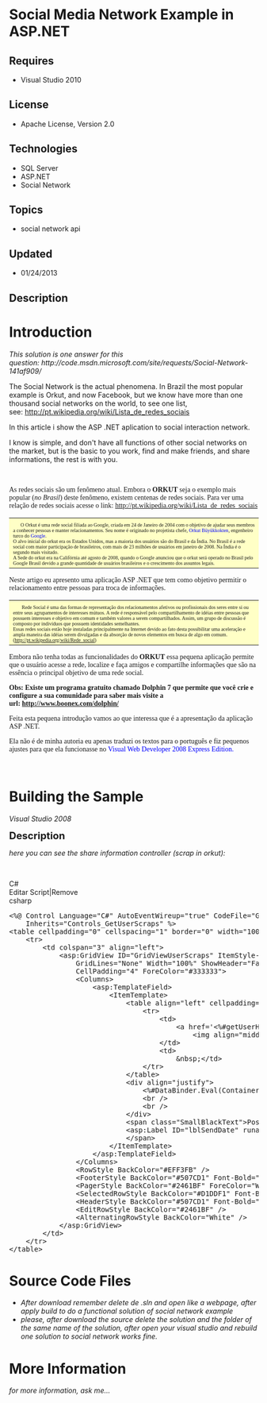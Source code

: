 # Social Media Network Example in ASP.NET
## Requires
- Visual Studio 2010
## License
- Apache License, Version 2.0
## Technologies
- SQL Server
- ASP.NET
- Social Network
## Topics
- social network api
## Updated
- 01/24/2013
## Description

<h1>Introduction</h1>
<p><em>This solution is one answer for this question:&nbsp;http://code.msdn.microsoft.com/site/requests/Social-Network-141af909/</em></p>
<p>The Social Network is the actual phenomena. In Brazil the most popular example is Orkut, and now Facebook, but we know have more than one thousand social networks on the world, to see one list, see:&nbsp;<a href="http://pt.wikipedia.org/wiki/Lista_de_redes_sociais"><span>http://pt.wikipedia.org/wiki/Lista_de_redes_sociais</span></a></p>
<p><span>In this article i show the ASP .NET aplication to social interaction network.</span></p>
<p><span>I know is simple, and don't have all functions of other social networks on the market, but is the basic to you work, find and make friends, and share informations, the rest is with you.</span></p>
<p><span><br>
</span></p>
<p><span style="font-family:'Trebuchet MS'">As redes sociais s&atilde;o um fen&ocirc;meno atual. Embora o&nbsp;<strong>ORKUT</strong>&nbsp;seja o exemplo mais p</span><span style="font-family:'Trebuchet MS'">opular (<em>no Brasil</em>) deste fen&ocirc;meno,
 existem centenas de redes sociais. Para ver uma rela&ccedil;&atilde;o de redes sociais acesse o link:&nbsp;</span><a href="http://pt.wikipedia.org/wiki/Lista_de_redes_sociais"><span style="font-family:'Trebuchet MS'">http://pt.wikipedia.org/wiki/Lista_de_redes_sociais</span></a></p>
<table border="0" width="1001">
<tbody>
<tr>
<td width="995" bgcolor="#FFFFC6"><span style="font-family:'Trebuchet MS'; font-size:x-small"><img src="-1_lampada.gif" border="0" alt="" width="15" height="15">O Orkut &eacute; uma rede social filiada ao Google, criada em 24 de Janeiro
 de 2004 com o objetivo de ajudar seus membros a conhecer pessoas e manter relacionamentos. Seu nome &eacute; originado no projetista chefe,<span style="color:#0000ff">&nbsp;Orkut B&uuml;y&uuml;kkokten</span>, engenheiro turco do&nbsp;<span style="color:#0000ff">Google</span>.<br>
O alvo inicial do orkut era os Estados Unidos, mas a maioria dos usu&aacute;rios s&atilde;o do Brasil e da &Iacute;ndia. No Brasil &eacute; a rede social com maior participa&ccedil;&atilde;o de brasileiros, com mais de 23 milh&otilde;es de usu&aacute;rios em
 janeiro de 2008. Na &Iacute;ndia &eacute; o segundo mais visitado.<br>
A Sede do orkut era na Calif&oacute;rnia at&eacute; agosto de 2008, quando o Google anunciou que o orkut ser&aacute; operado no Brasil pelo Google Brasil devido a grande quantidade de usu&aacute;rios brasileiros e o crescimento dos assuntos legais.</span></td>
</tr>
</tbody>
</table>
<p><span style="font-family:'Trebuchet MS'">Neste artigo eu apresento uma aplica&ccedil;&atilde;o ASP .NET que tem como objetivo permitir o relacionamento entre pessoas para troca de informa&ccedil;&otilde;es.</span></p>
<table border="0" width="996">
<tbody>
<tr>
<td width="990" bgcolor="#FFFFC6"><span style="font-family:'Trebuchet MS'; font-size:x-small"><img src="-1_lampada.gif" border="0" alt="" width="15" height="15">&nbsp;Rede Social &eacute; uma das formas de representa&ccedil;&atilde;o
 dos relacionamentos afetivos ou profissionais dos seres entre si ou entre seus agrupamentos de interesses m&uacute;tuos. A rede &eacute; respons&aacute;vel pelo compartilhamento de id&eacute;ias entre pessoas que possuem interesses e objetivo em comum e tamb&eacute;m
 valores a serem compartilhados. Assim, um grupo de discuss&atilde;o &eacute; composto por indiv&iacute;duos que possuem identidades semelhantes.&nbsp;<br>
Essas redes sociais est&atilde;o hoje instaladas principalmente na Internet devido ao fato desta possibilitar uma acelera&ccedil;&atilde;o e ampla maneira das id&eacute;ias serem divulgadas e da absor&ccedil;&atilde;o de novos elementos em busca de algo em
 comum.(</span><a href="http://pt.wikipedia.org/wiki/Rede_social"><span style="font-family:'Trebuchet MS'; font-size:x-small">http://pt.wikipedia.org/wiki/Rede_social</span></a><span style="font-family:'Trebuchet MS'; font-size:x-small">)</span></td>
</tr>
</tbody>
</table>
<p><span style="font-family:'Trebuchet MS'">Embora n&atilde;o tenha todas as funcionalidades do&nbsp;<strong>ORKUT</strong>&nbsp;essa pequena aplica&ccedil;&atilde;o permite que o usu&aacute;rio acesse a rede, localize e fa&ccedil;a amigos e compartilhe informa&ccedil;&otilde;es
 que s&atilde;o na ess&ecirc;ncia o principal objetivo de uma rede social.</span></p>
<p><span style="font-family:'Trebuchet MS'"><strong>Obs: Existe um programa gratuito chamado Dolphin 7 que permite que voc&ecirc; crie e configure a sua comunidade para saber mais visite a url:&nbsp;</strong></span><a href="http://www.boonex.com/dolphin/"><span style="font-family:'Trebuchet MS'"><strong>http://www.boonex.com/dolphin/</strong></span></a></p>
<p><span style="font-family:'Trebuchet MS'">Feita esta pequena introdu&ccedil;&atilde;o vamos ao que interessa que &eacute; a apresenta&ccedil;&atilde;o da aplica&ccedil;&atilde;o ASP .NET.</span></p>
<p><span style="font-family:'Trebuchet MS'">Ela n&atilde;o &eacute; de minha autoria eu apenas traduzi os textos para o portugu&ecirc;s e fiz pequenos ajustes para que ela funcionasse no&nbsp;<span style="color:#0000ff">Visual Web Developer 2008 Express Edition.</span></span></p>
<p><em>&nbsp;</em></p>
<h1><span>Building the Sample</span></h1>
<p><em>Visual Studio 2008</em></p>
<p><span style="font-size:20px; font-weight:bold">Description</span></p>
<p><em>here you can see the share information controller (scrap in orkut):</em></p>
<p>&nbsp;</p>
<div class="scriptcode">
<div class="pluginEditHolder" pluginCommand="mceScriptCode">
<div class="title"><span>C#</span></div>
<div class="pluginLinkHolder"><span class="pluginEditHolderLink">Editar Script</span>|<span class="pluginRemoveHolderLink">Remove</span></div>
<span class="hidden">csharp</span>

<div class="preview">
<pre class="csharp">&lt;%@&nbsp;Control&nbsp;Language=<span class="cs__string">&quot;C#&quot;</span>&nbsp;AutoEventWireup=<span class="cs__string">&quot;true&quot;</span>&nbsp;CodeFile=<span class="cs__string">&quot;GetUserScraps.ascx.cs&quot;</span>&nbsp;
&nbsp;&nbsp;&nbsp;&nbsp;Inherits=<span class="cs__string">&quot;Controls_GetUserScraps&quot;</span>&nbsp;%&gt;&nbsp;
&lt;table&nbsp;cellpadding=<span class="cs__string">&quot;0&quot;</span>&nbsp;cellspacing=<span class="cs__string">&quot;1&quot;</span>&nbsp;border=<span class="cs__string">&quot;0&quot;</span>&nbsp;width=<span class="cs__string">&quot;100%&quot;</span>&gt;&nbsp;
&nbsp;&nbsp;&nbsp;&nbsp;&lt;tr&gt;&nbsp;
&nbsp;&nbsp;&nbsp;&nbsp;&nbsp;&nbsp;&nbsp;&nbsp;&lt;td&nbsp;colspan=<span class="cs__string">&quot;3&quot;</span>&nbsp;align=<span class="cs__string">&quot;left&quot;</span>&gt;&nbsp;
&nbsp;&nbsp;&nbsp;&nbsp;&nbsp;&nbsp;&nbsp;&nbsp;&nbsp;&nbsp;&nbsp;&nbsp;&lt;asp:GridView&nbsp;ID=<span class="cs__string">&quot;GridViewUserScraps&quot;</span>&nbsp;ItemStyle-VerticalAlign=<span class="cs__string">&quot;Top&quot;</span>&nbsp;AutoGenerateColumns=<span class="cs__string">&quot;False&quot;</span>&nbsp;
&nbsp;&nbsp;&nbsp;&nbsp;&nbsp;&nbsp;&nbsp;&nbsp;&nbsp;&nbsp;&nbsp;&nbsp;&nbsp;&nbsp;&nbsp;&nbsp;GridLines=<span class="cs__string">&quot;None&quot;</span>&nbsp;Width=<span class="cs__string">&quot;100%&quot;</span>&nbsp;ShowHeader=<span class="cs__string">&quot;False&quot;</span>&nbsp;runat=<span class="cs__string">&quot;server&quot;</span>&nbsp;AlternatingRowStyle-BackColor=<span class="cs__string">&quot;#A5A5A5&quot;</span>&nbsp;
&nbsp;&nbsp;&nbsp;&nbsp;&nbsp;&nbsp;&nbsp;&nbsp;&nbsp;&nbsp;&nbsp;&nbsp;&nbsp;&nbsp;&nbsp;&nbsp;CellPadding=<span class="cs__string">&quot;4&quot;</span>&nbsp;ForeColor=<span class="cs__string">&quot;#333333&quot;</span>&gt;&nbsp;
&nbsp;&nbsp;&nbsp;&nbsp;&nbsp;&nbsp;&nbsp;&nbsp;&nbsp;&nbsp;&nbsp;&nbsp;&nbsp;&nbsp;&nbsp;&nbsp;&lt;Columns&gt;&nbsp;
&nbsp;&nbsp;&nbsp;&nbsp;&nbsp;&nbsp;&nbsp;&nbsp;&nbsp;&nbsp;&nbsp;&nbsp;&nbsp;&nbsp;&nbsp;&nbsp;&nbsp;&nbsp;&nbsp;&nbsp;&lt;asp:TemplateField&gt;&nbsp;
&nbsp;&nbsp;&nbsp;&nbsp;&nbsp;&nbsp;&nbsp;&nbsp;&nbsp;&nbsp;&nbsp;&nbsp;&nbsp;&nbsp;&nbsp;&nbsp;&nbsp;&nbsp;&nbsp;&nbsp;&nbsp;&nbsp;&nbsp;&nbsp;&lt;ItemTemplate&gt;&nbsp;
&nbsp;&nbsp;&nbsp;&nbsp;&nbsp;&nbsp;&nbsp;&nbsp;&nbsp;&nbsp;&nbsp;&nbsp;&nbsp;&nbsp;&nbsp;&nbsp;&nbsp;&nbsp;&nbsp;&nbsp;&nbsp;&nbsp;&nbsp;&nbsp;&nbsp;&nbsp;&nbsp;&nbsp;&lt;table&nbsp;align=<span class="cs__string">&quot;left&quot;</span>&nbsp;cellpadding=<span class="cs__string">&quot;1&quot;</span>&nbsp;cellspacing=<span class="cs__string">&quot;2&quot;</span>&gt;&nbsp;
&nbsp;&nbsp;&nbsp;&nbsp;&nbsp;&nbsp;&nbsp;&nbsp;&nbsp;&nbsp;&nbsp;&nbsp;&nbsp;&nbsp;&nbsp;&nbsp;&nbsp;&nbsp;&nbsp;&nbsp;&nbsp;&nbsp;&nbsp;&nbsp;&nbsp;&nbsp;&nbsp;&nbsp;&nbsp;&nbsp;&nbsp;&nbsp;&lt;tr&gt;&nbsp;
&nbsp;&nbsp;&nbsp;&nbsp;&nbsp;&nbsp;&nbsp;&nbsp;&nbsp;&nbsp;&nbsp;&nbsp;&nbsp;&nbsp;&nbsp;&nbsp;&nbsp;&nbsp;&nbsp;&nbsp;&nbsp;&nbsp;&nbsp;&nbsp;&nbsp;&nbsp;&nbsp;&nbsp;&nbsp;&nbsp;&nbsp;&nbsp;&nbsp;&nbsp;&nbsp;&nbsp;&lt;td&gt;&nbsp;
&nbsp;&nbsp;&nbsp;&nbsp;&nbsp;&nbsp;&nbsp;&nbsp;&nbsp;&nbsp;&nbsp;&nbsp;&nbsp;&nbsp;&nbsp;&nbsp;&nbsp;&nbsp;&nbsp;&nbsp;&nbsp;&nbsp;&nbsp;&nbsp;&nbsp;&nbsp;&nbsp;&nbsp;&nbsp;&nbsp;&nbsp;&nbsp;&nbsp;&nbsp;&nbsp;&nbsp;&nbsp;&nbsp;&nbsp;&nbsp;&lt;a&nbsp;href=<span class="cs__string">'&lt;%#getUserHREF(Container.DataItem)%&gt;'</span>&gt;&nbsp;
&nbsp;&nbsp;&nbsp;&nbsp;&nbsp;&nbsp;&nbsp;&nbsp;&nbsp;&nbsp;&nbsp;&nbsp;&nbsp;&nbsp;&nbsp;&nbsp;&nbsp;&nbsp;&nbsp;&nbsp;&nbsp;&nbsp;&nbsp;&nbsp;&nbsp;&nbsp;&nbsp;&nbsp;&nbsp;&nbsp;&nbsp;&nbsp;&nbsp;&nbsp;&nbsp;&nbsp;&nbsp;&nbsp;&nbsp;&nbsp;&nbsp;&nbsp;&nbsp;&nbsp;&lt;img&nbsp;align=<span class="cs__string">&quot;middle&quot;</span>&nbsp;src=<span class="cs__string">'&lt;%#getSRC(Container.DataItem)%&gt;'</span>&nbsp;border=<span class="cs__string">&quot;0&quot;</span>&nbsp;width=<span class="cs__string">&quot;50px&quot;</span>&nbsp;/&gt;&lt;/a&gt;&nbsp;
&nbsp;&nbsp;&nbsp;&nbsp;&nbsp;&nbsp;&nbsp;&nbsp;&nbsp;&nbsp;&nbsp;&nbsp;&nbsp;&nbsp;&nbsp;&nbsp;&nbsp;&nbsp;&nbsp;&nbsp;&nbsp;&nbsp;&nbsp;&nbsp;&nbsp;&nbsp;&nbsp;&nbsp;&nbsp;&nbsp;&nbsp;&nbsp;&nbsp;&nbsp;&nbsp;&nbsp;&lt;/td&gt;&nbsp;
&nbsp;&nbsp;&nbsp;&nbsp;&nbsp;&nbsp;&nbsp;&nbsp;&nbsp;&nbsp;&nbsp;&nbsp;&nbsp;&nbsp;&nbsp;&nbsp;&nbsp;&nbsp;&nbsp;&nbsp;&nbsp;&nbsp;&nbsp;&nbsp;&nbsp;&nbsp;&nbsp;&nbsp;&nbsp;&nbsp;&nbsp;&nbsp;&nbsp;&nbsp;&nbsp;&nbsp;&lt;td&gt;&nbsp;
&nbsp;&nbsp;&nbsp;&nbsp;&nbsp;&nbsp;&nbsp;&nbsp;&nbsp;&nbsp;&nbsp;&nbsp;&nbsp;&nbsp;&nbsp;&nbsp;&nbsp;&nbsp;&nbsp;&nbsp;&nbsp;&nbsp;&nbsp;&nbsp;&nbsp;&nbsp;&nbsp;&nbsp;&nbsp;&nbsp;&nbsp;&nbsp;&nbsp;&nbsp;&nbsp;&nbsp;&nbsp;&nbsp;&nbsp;&nbsp;&amp;nbsp;&lt;/td&gt;&nbsp;
&nbsp;&nbsp;&nbsp;&nbsp;&nbsp;&nbsp;&nbsp;&nbsp;&nbsp;&nbsp;&nbsp;&nbsp;&nbsp;&nbsp;&nbsp;&nbsp;&nbsp;&nbsp;&nbsp;&nbsp;&nbsp;&nbsp;&nbsp;&nbsp;&nbsp;&nbsp;&nbsp;&nbsp;&nbsp;&nbsp;&nbsp;&nbsp;&lt;/tr&gt;&nbsp;
&nbsp;&nbsp;&nbsp;&nbsp;&nbsp;&nbsp;&nbsp;&nbsp;&nbsp;&nbsp;&nbsp;&nbsp;&nbsp;&nbsp;&nbsp;&nbsp;&nbsp;&nbsp;&nbsp;&nbsp;&nbsp;&nbsp;&nbsp;&nbsp;&nbsp;&nbsp;&nbsp;&nbsp;&lt;/table&gt;&nbsp;
&nbsp;&nbsp;&nbsp;&nbsp;&nbsp;&nbsp;&nbsp;&nbsp;&nbsp;&nbsp;&nbsp;&nbsp;&nbsp;&nbsp;&nbsp;&nbsp;&nbsp;&nbsp;&nbsp;&nbsp;&nbsp;&nbsp;&nbsp;&nbsp;&nbsp;&nbsp;&nbsp;&nbsp;&lt;div&nbsp;align=<span class="cs__string">&quot;justify&quot;</span>&gt;&nbsp;
&nbsp;&nbsp;&nbsp;&nbsp;&nbsp;&nbsp;&nbsp;&nbsp;&nbsp;&nbsp;&nbsp;&nbsp;&nbsp;&nbsp;&nbsp;&nbsp;&nbsp;&nbsp;&nbsp;&nbsp;&nbsp;&nbsp;&nbsp;&nbsp;&nbsp;&nbsp;&nbsp;&nbsp;&nbsp;&nbsp;&nbsp;&nbsp;&lt;%#DataBinder.Eval(Container.DataItem,&nbsp;<span class="cs__string">&quot;Message&quot;</span>)%&gt;&nbsp;
&nbsp;&nbsp;&nbsp;&nbsp;&nbsp;&nbsp;&nbsp;&nbsp;&nbsp;&nbsp;&nbsp;&nbsp;&nbsp;&nbsp;&nbsp;&nbsp;&nbsp;&nbsp;&nbsp;&nbsp;&nbsp;&nbsp;&nbsp;&nbsp;&nbsp;&nbsp;&nbsp;&nbsp;&nbsp;&nbsp;&nbsp;&nbsp;&lt;br&nbsp;/&gt;&nbsp;
&nbsp;&nbsp;&nbsp;&nbsp;&nbsp;&nbsp;&nbsp;&nbsp;&nbsp;&nbsp;&nbsp;&nbsp;&nbsp;&nbsp;&nbsp;&nbsp;&nbsp;&nbsp;&nbsp;&nbsp;&nbsp;&nbsp;&nbsp;&nbsp;&nbsp;&nbsp;&nbsp;&nbsp;&nbsp;&nbsp;&nbsp;&nbsp;&lt;br&nbsp;/&gt;&nbsp;
&nbsp;&nbsp;&nbsp;&nbsp;&nbsp;&nbsp;&nbsp;&nbsp;&nbsp;&nbsp;&nbsp;&nbsp;&nbsp;&nbsp;&nbsp;&nbsp;&nbsp;&nbsp;&nbsp;&nbsp;&nbsp;&nbsp;&nbsp;&nbsp;&nbsp;&nbsp;&nbsp;&nbsp;&lt;/div&gt;&nbsp;
&nbsp;&nbsp;&nbsp;&nbsp;&nbsp;&nbsp;&nbsp;&nbsp;&nbsp;&nbsp;&nbsp;&nbsp;&nbsp;&nbsp;&nbsp;&nbsp;&nbsp;&nbsp;&nbsp;&nbsp;&nbsp;&nbsp;&nbsp;&nbsp;&nbsp;&nbsp;&nbsp;&nbsp;&lt;span&nbsp;<span class="cs__keyword">class</span>=<span class="cs__string">&quot;SmallBlackText&quot;</span>&gt;Postado&nbsp;em:&nbsp;&amp;nbsp;&lt;/span&gt;&nbsp;
&nbsp;&nbsp;&nbsp;&nbsp;&nbsp;&nbsp;&nbsp;&nbsp;&nbsp;&nbsp;&nbsp;&nbsp;&nbsp;&nbsp;&nbsp;&nbsp;&nbsp;&nbsp;&nbsp;&nbsp;&nbsp;&nbsp;&nbsp;&nbsp;&nbsp;&nbsp;&nbsp;&nbsp;&lt;asp:Label&nbsp;ID=<span class="cs__string">&quot;lblSendDate&quot;</span>&nbsp;runat=<span class="cs__string">&quot;server&quot;</span>&nbsp;Text=<span class="cs__string">'&lt;%#DataBinder.Eval(Container.DataItem,&quot;SendDate&quot;)%&gt;'</span>&gt;&lt;/asp:Label&gt;&nbsp;
&nbsp;&nbsp;&nbsp;&nbsp;&nbsp;&nbsp;&nbsp;&nbsp;&nbsp;&nbsp;&nbsp;&nbsp;&nbsp;&nbsp;&nbsp;&nbsp;&nbsp;&nbsp;&nbsp;&nbsp;&nbsp;&nbsp;&nbsp;&nbsp;&nbsp;&nbsp;&nbsp;&nbsp;&lt;/span&gt;&nbsp;
&nbsp;&nbsp;&nbsp;&nbsp;&nbsp;&nbsp;&nbsp;&nbsp;&nbsp;&nbsp;&nbsp;&nbsp;&nbsp;&nbsp;&nbsp;&nbsp;&nbsp;&nbsp;&nbsp;&nbsp;&nbsp;&nbsp;&nbsp;&nbsp;&lt;/ItemTemplate&gt;&nbsp;
&nbsp;&nbsp;&nbsp;&nbsp;&nbsp;&nbsp;&nbsp;&nbsp;&nbsp;&nbsp;&nbsp;&nbsp;&nbsp;&nbsp;&nbsp;&nbsp;&nbsp;&nbsp;&nbsp;&nbsp;&lt;/asp:TemplateField&gt;&nbsp;
&nbsp;&nbsp;&nbsp;&nbsp;&nbsp;&nbsp;&nbsp;&nbsp;&nbsp;&nbsp;&nbsp;&nbsp;&nbsp;&nbsp;&nbsp;&nbsp;&lt;/Columns&gt;&nbsp;
&nbsp;&nbsp;&nbsp;&nbsp;&nbsp;&nbsp;&nbsp;&nbsp;&nbsp;&nbsp;&nbsp;&nbsp;&nbsp;&nbsp;&nbsp;&nbsp;&lt;RowStyle&nbsp;BackColor=<span class="cs__string">&quot;#EFF3FB&quot;</span>&nbsp;/&gt;&nbsp;
&nbsp;&nbsp;&nbsp;&nbsp;&nbsp;&nbsp;&nbsp;&nbsp;&nbsp;&nbsp;&nbsp;&nbsp;&nbsp;&nbsp;&nbsp;&nbsp;&lt;FooterStyle&nbsp;BackColor=<span class="cs__string">&quot;#507CD1&quot;</span>&nbsp;Font-Bold=<span class="cs__string">&quot;True&quot;</span>&nbsp;ForeColor=<span class="cs__string">&quot;White&quot;</span>&nbsp;/&gt;&nbsp;
&nbsp;&nbsp;&nbsp;&nbsp;&nbsp;&nbsp;&nbsp;&nbsp;&nbsp;&nbsp;&nbsp;&nbsp;&nbsp;&nbsp;&nbsp;&nbsp;&lt;PagerStyle&nbsp;BackColor=<span class="cs__string">&quot;#2461BF&quot;</span>&nbsp;ForeColor=<span class="cs__string">&quot;White&quot;</span>&nbsp;HorizontalAlign=<span class="cs__string">&quot;Center&quot;</span>&nbsp;/&gt;&nbsp;
&nbsp;&nbsp;&nbsp;&nbsp;&nbsp;&nbsp;&nbsp;&nbsp;&nbsp;&nbsp;&nbsp;&nbsp;&nbsp;&nbsp;&nbsp;&nbsp;&lt;SelectedRowStyle&nbsp;BackColor=<span class="cs__string">&quot;#D1DDF1&quot;</span>&nbsp;Font-Bold=<span class="cs__string">&quot;True&quot;</span>&nbsp;ForeColor=<span class="cs__string">&quot;#333333&quot;</span>&nbsp;/&gt;&nbsp;
&nbsp;&nbsp;&nbsp;&nbsp;&nbsp;&nbsp;&nbsp;&nbsp;&nbsp;&nbsp;&nbsp;&nbsp;&nbsp;&nbsp;&nbsp;&nbsp;&lt;HeaderStyle&nbsp;BackColor=<span class="cs__string">&quot;#507CD1&quot;</span>&nbsp;Font-Bold=<span class="cs__string">&quot;True&quot;</span>&nbsp;ForeColor=<span class="cs__string">&quot;White&quot;</span>&nbsp;/&gt;&nbsp;
&nbsp;&nbsp;&nbsp;&nbsp;&nbsp;&nbsp;&nbsp;&nbsp;&nbsp;&nbsp;&nbsp;&nbsp;&nbsp;&nbsp;&nbsp;&nbsp;&lt;EditRowStyle&nbsp;BackColor=<span class="cs__string">&quot;#2461BF&quot;</span>&nbsp;/&gt;&nbsp;
&nbsp;&nbsp;&nbsp;&nbsp;&nbsp;&nbsp;&nbsp;&nbsp;&nbsp;&nbsp;&nbsp;&nbsp;&nbsp;&nbsp;&nbsp;&nbsp;&lt;AlternatingRowStyle&nbsp;BackColor=<span class="cs__string">&quot;White&quot;</span>&nbsp;/&gt;&nbsp;
&nbsp;&nbsp;&nbsp;&nbsp;&nbsp;&nbsp;&nbsp;&nbsp;&nbsp;&nbsp;&nbsp;&nbsp;&lt;/asp:GridView&gt;&nbsp;
&nbsp;&nbsp;&nbsp;&nbsp;&nbsp;&nbsp;&nbsp;&nbsp;&lt;/td&gt;&nbsp;
&nbsp;&nbsp;&nbsp;&nbsp;&lt;/tr&gt;&nbsp;
&lt;/table&gt;&nbsp;
</pre>
</div>
</div>
</div>
<h1><span>Source Code Files</span></h1>
<ul>
<li><em>After download remember delete de .sln and open like a webpage, after apply build to do a functional solution of social network example</em>
</li><li><em>please, after download the source delete the solution and the folder of the same name of the solution, after open your visual studio and rebuild one solution to social network works fine.</em>
</li></ul>
<h1>More Information</h1>
<p><em>for more information, ask me...</em></p>
